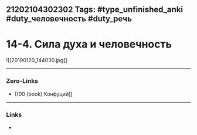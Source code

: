 21202104302302
Tags: #type_unfinished_anki #duty_человечность #duty_речь
---
# 14-4. Сила духа и человечность

![[20190120_144030.jpg]]

---
### Zero-Links
- [[00 (book) Конфуций]]
---
### Links
-